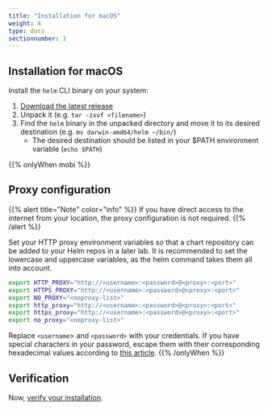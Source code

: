 ```yaml
---
title: "Installation for macOS"
weight: 4
type: docs
sectionnumber: 1
---
```


## Installation for macOS

Install the `helm` CLI binary on your system:

1. [Download the latest release](https://github.com/helm/helm/releases)
1. Unpack it (e.g. `tar -zxvf <filename>`)
1. Find the `helm` binary in the unpacked directory and move it to its desired destination (e.g. `mv darwin-amd64/helm ~/bin/`)
    * The desired destination should be listed in your $PATH environment variable (`echo $PATH`)

{{% onlyWhen mobi %}}


## Proxy configuration

{{% alert title="Note" color="info" %}}
If you have direct access to the internet from your location, the proxy configuration is not required.
{{% /alert %}}

Set your HTTP proxy environment variables so that a chart repository can be added to your Helm repos in a later lab. It is recommended to set the lowercase and uppercase variables, as the helm command takes them all into account.

```bash
export HTTP_PROXY="http://<username>:<password>@<proxy>:<port>"
export HTTPS_PROXY="http://<username>:<password>@<proxy>:<port>"
export NO_PROXY="<noproxy-list>"
export http_proxy="http://<username>:<password>@<proxy>:<port>"
export https_proxy="http://<username>:<password>@<proxy>:<port>"
export no_proxy="<noproxy-list>"
```

Replace `<username`> and `<password>` with your credentials. If you have special characters in your password, escape them with their corresponding hexadecimal values according to [this article](https://en.wikipedia.org/wiki/Percent-encoding#Percent-encoding_reserved_characters).
{{% /onlyWhen %}}


## Verification

Now, [verify your installation](../04/).
